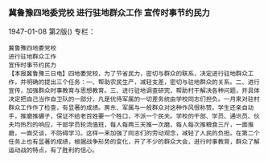 ### 冀鲁豫四地委党校  进行驻地群众工作  宣传时事节约民力

1947-01-08
第2版()
专栏：

    冀鲁豫四地委党校
    进行驻地群众工作
    宣传时事节约民力
    【本报冀鲁豫三日电】四地委党校，为了节省民力，密切与群众的联系，决定进行驻地群众工作，并明确的提出三个任务：一、帮助农民生产，减轻支差，密切与驻地群众的关系。二、进行宣传，加强群众时事教育与思想教育。三、进行驻地调查研究，帮助村干解决各种问题，并具体决定把自己当作自卫队的一部分，凡是优待军属的一切差务统由学校同志们担负。一月来对驻村群众工作作了检查，有显著的成绩。房东、军属与一般群众对这种作风很称赞。学生还亲自动手，推磨推碾子，保证不给老百姓要一个牲口，不派一个民夫。学校的干部、学员、通讯员、伙夫均热烈的响应，干部学员轮流值班，每人每两三天推一次磨，每人每次推粮食三斤，一面推磨，一面交谈，不防碍学习。这样一来加强了同志们的劳动观念，减轻了人民的负担。在第二个任务上也有显著的成绩，根据战争形势的变化，开了不少的群众大会，进行时事教育，群众了解运动战的特点，有了胜利的信心。
